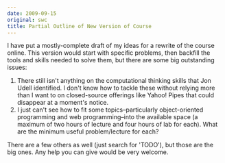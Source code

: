 ```yaml
---
date: 2009-09-15
original: swc
title: Partial Outline of New Version of Course
---
```

<p>I have put a mostly-complete draft of my ideas for a rewrite of the course online.  This version would start with specific problems, then backfill the tools and skills needed to solve them, but there are some big outstanding issues:</p>
<ol>
<li>There still isn't anything on the computational thinking skills that Jon Udell identified.  I don't know how to tackle these without relying more than I want to on closed-source offerings like Yahoo! Pipes that could disappear at a moment's notice.</li>
<li>I just can't see how to fit some topics–particularly object-oriented programming and web programming–into the available space (a maximum of two hours of lecture and four hours of lab for each). What are the minimum useful problem/lecture for each?</li>
</ol>
<p>There are a few others as well (just search for 'TODO'), but those are the big ones.  Any help you can give would be very welcome.</p>
